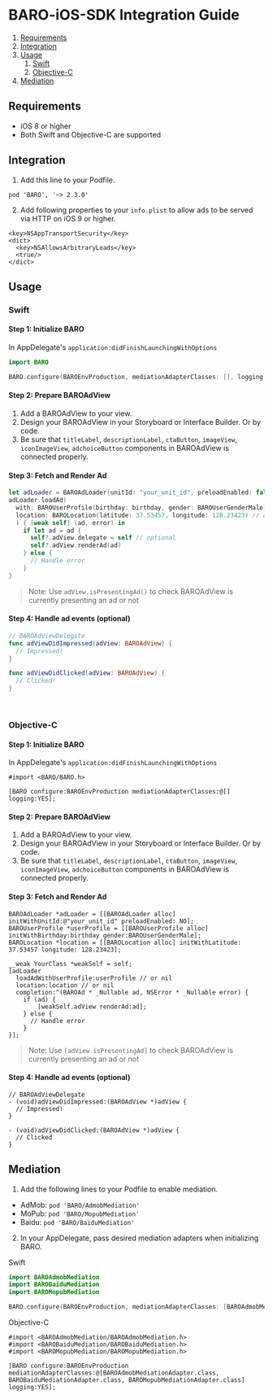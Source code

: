 # BARO-iOS-SDK Integration Guide

1. [Requirements](#requirements)
2. [Integration](#integration)
3. [Usage](#usage)
    1. [Swift](#swift)
    2. [Objective-C](#objective-c)
4. [Mediation](#mediation)

## Requirements
- iOS 8 or higher
- Both Swift and Objective-C are supported

## Integration
1. Add this line to your Podfile.
```
pod 'BARO', '~> 2.3.0'
```

2. Add following properties to your `info.plist` to allow ads to be served via HTTP on iOS 9 or higher.
```
<key>NSAppTransportSecurity</key>
<dict>
  <key>NSAllowsArbitraryLoads</key>
  <true/>
</dict>
```


## Usage

### Swift

#### Step 1: Initialize BARO

In AppDelegate's `application:didFinishLaunchingWithOptions`
```swift
import BARO

BARO.configure(BAROEnvProduction, mediationAdapterClasses: [], logging: true)
```

#### Step 2: Prepare BAROAdView

1. Add a BAROAdView to your view.
2. Design your BAROAdView in your Storyboard or Interface Builder. Or by code.
3. Be sure that `titleLabel`, `descriptionLabel`, `ctaButton`, `imageView`, `iconImageView`, `adchoiceButton` components in BAROAdView is connected properly.

#### Step 3: Fetch and Render Ad

```swift
let adLoader = BAROAdLoader(unitId: "your_unit_id", preloadEnabled: false)
adLoader.loadAd(
  with: BAROUserProfile(birthday: birthday, gender: BAROUserGenderMale), // optional 
  location: BAROLocation(latitude: 37.53457, longitude: 128.23423) // optional
  ) { [weak self] (ad, error) in
    if let ad = ad {
      self?.adView.delegate = self // optional
      self?.adView.renderAd(ad)
    } else {
      // Handle error
    }
}
```

> Note: Use `adView.isPresentingAd()` to check BAROAdView is currently presenting an ad or not

#### Step 4: Handle ad events (optional)

```swift
// BAROAdViewDelegate
func adViewDidImpressed(adView: BAROAdView) {
  // Impressed!
}

func adViewDidClicked(adView: BAROAdView) {
  // Clicked!
}
```
&nbsp;
### Objective-C

#### Step 1: Initialize BARO

In AppDelegate's `application:didFinishLaunchingWithOptions`

```objc
#import <BARO/BARO.h>

[BARO configure:BAROEnvProduction mediationAdapterClasses:@[] logging:YES];
```
#### Step 2: Prepare BAROAdView

1. Add a BAROAdView to your view.
2. Design your BAROAdView in your Storyboard or Interface Builder. Or by code.
3. Be sure that `titleLabel`, `descriptionLabel`, `ctaButton`, `imageView`, `iconImageView`, `adchoiceButton` components in BAROAdView is connected properly.

#### Step 3: Fetch and Render Ad

```objc
BAROAdLoader *adLoader = [[BAROAdLoader alloc] initWithUnitId:@"your_unit_id" preloadEnabled: NO];
BAROUserProfile *userProfile = [[BAROUserProfile alloc] initWithBirthday:birthday gender:BAROUserGenderMale];
BAROLocation *location = [[BAROLocation alloc] initWithLatitude: 37.53457 longitude: 128.23423];

__weak YourClass *weakSelf = self;
[adLoader 
  loadAdWithUserProfile:userProfile // or nil
  location:location // or nil
  completion:^(BAROAd * _Nullable ad, NSError * _Nullable error) {
    if (ad) {
        [weakSelf.adView renderAd:ad];
    } else {
      // Handle error
    }
}];
```
> Note: Use `[adView isPresentingAd]` to check BAROAdView is currently presenting an ad or not

#### Step 4: Handle ad events (optional)

```objc
// BAROAdViewDelegate
- (void)adViewDidImpressed:(BAROAdView *)adView {
  // Impressed!
}

- (void)adViewDidClicked:(BAROAdView *)adView {
  // Clicked
}
```

## Mediation
1. Add the following lines to your Podfile to enable mediation.

  - AdMob: `pod 'BARO/AdmobMediation'`
  - MoPub: `pod 'BARO/MopubMediation'`
  - Baidu: `pod 'BARO/BaiduMediation'`

2. In your AppDelegate, pass desired mediation adapters when initializing BARO.

Swift
```swift
import BAROAdmobMediation
import BAROBaiduMediation
import BAROMopubMediation

BARO.configure(BAROEnvProduction, mediationAdapterClasses: [BAROAdmobMediationAdapter.self, BAROMopubMediationAdapter.self, BAROBaiduMediationAdapter.self], logging: true)
```

Objective-C
```objc
#import <BAROAdmobMediation/BAROAdmobMediation.h>
#import <BAROBaiduMediation/BAROBaiduMediation.h>
#import <BAROMopubMediation/BAROMopubMediation.h>

[BARO configure:BAROEnvProduction mediationAdapterClasses:@[BAROAdmobMediationAdapter.class, BAROBaiduMediationAdapter.class, BAROMopubMediationAdapter.class] logging:YES];
```

